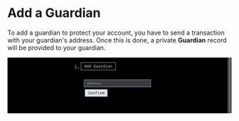 # Add a Guardian

To add a guardian to protect your account, you have to send a transaction with your guardian's address. Once this is done, a private **Guardian** record will be provided to your guardian.

![](./add-guardian-image.png)
